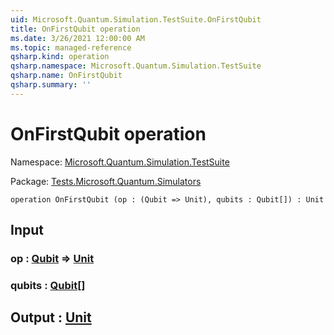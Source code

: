 ```yaml
---
uid: Microsoft.Quantum.Simulation.TestSuite.OnFirstQubit
title: OnFirstQubit operation
ms.date: 3/26/2021 12:00:00 AM
ms.topic: managed-reference
qsharp.kind: operation
qsharp.namespace: Microsoft.Quantum.Simulation.TestSuite
qsharp.name: OnFirstQubit
qsharp.summary: ''
---
```


# OnFirstQubit operation

Namespace: [Microsoft.Quantum.Simulation.TestSuite](xref:Microsoft.Quantum.Simulation.TestSuite)

Package: [Tests.Microsoft.Quantum.Simulators](https://nuget.org/packages/Tests.Microsoft.Quantum.Simulators)




```qsharp
operation OnFirstQubit (op : (Qubit => Unit), qubits : Qubit[]) : Unit
```


## Input

### op : [Qubit](xref:microsoft.quantum.lang-ref.qubit) => [Unit](xref:microsoft.quantum.lang-ref.unit) 




### qubits : [Qubit](xref:microsoft.quantum.lang-ref.qubit)[]





## Output : [Unit](xref:microsoft.quantum.lang-ref.unit)

